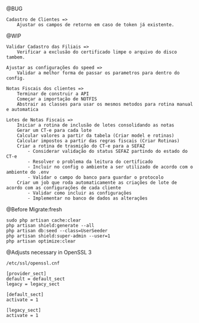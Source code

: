 @BUG

    Cadastro de Clientes =>
        Ajustar os campos de retorno em caso de token já existente.

@WIP

    Validar Cadastro das Filiais =>
        Verificar a exclusão do certificado limpe o arquivo do disco tambem.

    Ajustar as configurações do speed =>
        Validar a melhor forma de passar os parametros para dentro do config.

    Notas Fiscais dos clientes =>
        Terminar de construir a API
        Começar a importação de NOTFIS
        Abstrair as classes para usar os mesmos metodos para rotina manual e automatica

    Lotes de Notas Fiscais =>
        Iniciar a rotina de inclusão de lotes consolidando as notas
        Gerar um CT-e para cada lote
        Calcular valores a partir da tabela (Criar model e rotinas)
        Calcular impostos a partir das regras fiscais (Criar Rotinas)
        Criar a rotina de trasmição do CT-e para a SEFAZ
            - Considerar validação do status SEFAZ partindo do estado do CT-e
            - Resolver o problema da leitura do certificado
            - Incluir no config o ambiente a ser utilizado de acordo com o ambiente do .env
            - Validar o campo do banco para guardar o protocolo
        Criar um job que roda automaticamente as criações de lote de acordo com as configurações de cada cliente
            - Validar como incluir as configurações
            - Implementar no banco de dados as alterações

@Before Migrate:fresh

    sudo php artisan cache:clear
    php artisan shield:generate --all
    php artisan db:seed --class=UserSeeder
    php artisan shield:super-admin --user=1
    php artisan optimize:clear

@Adjusts necessary in OpenSSL 3

    /etc/ssl/openssl.cnf

    [provider_sect]
    default = default_sect
    legacy = legacy_sect

    [default_sect]
    activate = 1

    [legacy_sect]
    activate = 1
